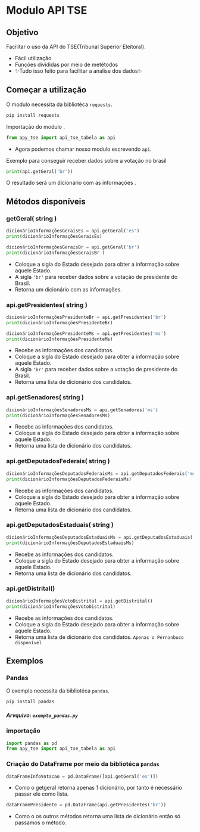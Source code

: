 # Modulo API TSE
## Objetivo

Facilitar o uso da API do TSE(Tribunal Superior Eleitoral).

- Fácil utilização
- Funções divididas por meio de metétodos
- ✨Tudo isso feito para facilitar a  analise dos dados✨

## Começar a utilização
O modulo necessita da bibliotéca `requests`.
```sh
pip install requests
```
Importação do modulo .
```python
from apy_tse import api_tse_tabela as api
```
- Agora podemos chamar nosso modulo escrevendo `api`.

Exemplo para conseguir receber dados sobre a votação no brasil
```python
print(api.getGeral('br'))
```
O resultado será um dicionário  com as informações .

## Métodos disponíveis

### getGeral( string )
```python
dicionárioInformaçõesGeraisEs = api.getGeral('es')
print(dicionárioInformaçõesGeraisEs)

dicionárioInformaçõesGeraisBr = api.getGeral('br')
print(dicionárioInformaçõesGeraisBr )
```
- Coloque a sigla do Estado desejado para obter a informação sobre aquele Estado.
- A sigla `'br'` para receber dados sobre a votação de presidente do Brasil.
- Retorna um dicionário com as informações.

###   api.getPresidentes( string )
```python
dicionárioInformaçõesPresidenteBr = api.getPresidentes('br')
print(dicionárioInformaçõesPresidenteBr)

dicionárioInformaçõesPresidenteMs = api.getPresidentes('ms')
print(dicionárioInformaçõesPresidenteMs)
```
- Recebe as informações dos candidatos.
- Coloque a sigla do Estado desejado para obter a informação sobre aquele Estado.
- A sigla `'br'` para receber dados sobre a votação de presidente do Brasil.
- Retorna uma lista de dicionário dos candidatos.

###   api.getSenadores( string )
```python
dicionárioInformaçõesSenadoresMs = api.getSenadores('ms')
print(dicionárioInformaçõesSenadoresMs)
```
- Recebe as informações dos candidatos.
- Coloque a sigla do Estado desejado para obter a informação sobre aquele Estado.
- Retorna uma lista de dicionário dos candidatos.

###   api.getDeputadosFederais( string )
```python
dicionárioInformaçõesDeputadosFederaisMs = api.getDeputadosFederais('ms')
print(dicionárioInformaçõesDeputadosFederaisMs)
```
- Recebe as informações dos candidatos.
- Coloque a sigla do Estado desejado para obter a informação sobre aquele Estado.
- Retorna uma lista de dicionário dos candidatos.

###   api.getDeputadosEstaduais( string )
```python
dicionárioInformaçõesDeputadosEstaduaisMs = api.getDeputadosEstaduais('ms')
print(dicionárioInformaçõesDeputadosEstaduaisMs)
```
- Recebe as informações dos candidatos.
- Coloque a sigla do Estado desejado para obter a informação sobre aquele Estado.
- Retorna uma lista de dicionário dos candidatos.

###   api.getDistrital()
```python
dicionárioInformaçõesVotoDistrital = api.getDistrital()
print(dicionárioInformaçõesVotoDistrital)
```
- Recebe as informações dos candidatos.
- Coloque a sigla do Estado desejado para obter a informação sobre aquele Estado.
- Retorna uma lista de dicionário dos candidatos.
`Apenas o Pernanbuco disponível`



## Exemplos 

### Pandas
O exemplo necessita da bibliotéca `pandas`.
```sh
pip install pandas
```
##### Arvquivo: `exemplo_pandas.py`
### importação
```python
import pandas as pd
from apy_tse import api_tse_tabela as api
```
### Criação do DataFrame por meio da bibliotéca `pandas`

```python
dataFrameInfoVotacao = pd.DataFrame([api.getGeral('es')])
```
- Como o getgeral retorna apenas 1 dicionário, por tanto é necessário passar ele como lista.

```python
dataFramePresidente = pd.DataFrame(api.getPresidentes('br'))
```
- Como o os outros métodos retorna uma lista de dicionário então só passamos o método.




